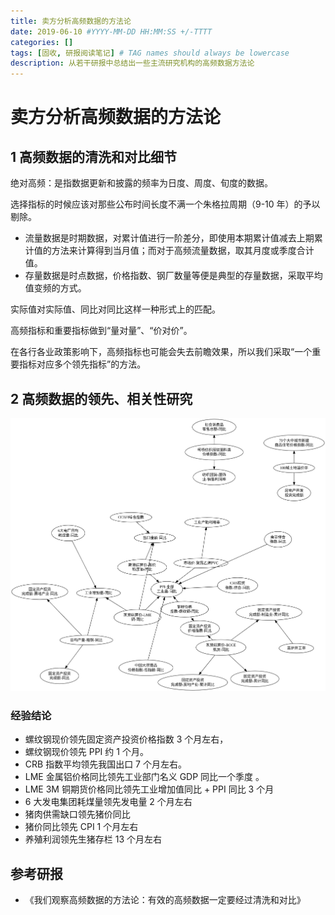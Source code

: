 ```yaml
---
title: 卖方分析高频数据的方法论
date: 2019-06-10 #YYYY-MM-DD HH:MM:SS +/-TTTT
categories: []
tags: [固收, 研报阅读笔记] # TAG names should always be lowercase
description: 从若干研报中总结出一些主流研究机构的高频数据方法论
---
```


# 卖方分析高频数据的方法论

## 1 高频数据的清洗和对比细节

绝对高频：是指数据更新和披露的频率为日度、周度、旬度的数据。

选择指标的时候应该对那些公布时间长度不满一个朱格拉周期（9-10 年）的予以剔除。

* 流量数据是时期数据，对累计值进行一阶差分，即使用本期累计值减去上期累计值的方法来计算得到当月值；而对于高频流量数据，取其月度或季度合计值。
* 存量数据是时点数据，价格指数、钢厂数量等便是典型的存量数据，采取平均值变频的方式。

实际值对实际值、同比对同比这样一种形式上的匹配。

高频指标和重要指标做到“量对量”、“价对价”。

在各行各业政策影响下，高频指标也可能会失去前瞻效果，所以我们采取“一个重要指标对应多个领先指标”的方法。

## 2 高频数据的领先、相关性研究

![](/img/data-map.png)

### 经验结论

* 螺纹钢现价领先固定资产投资价格指数 3 个月左右，
* 螺纹钢现价领先 PPI 约 1 个月。
* CRB 指数平均领先我国出口 7 个月左右。
* LME 金属铝价格同比领先工业部门名义 GDP 同比一个季度 。
* LME 3M 铜期货价格同比领先工业增加值同比 + PPI 同比 3 个月
* 6 大发电集团耗煤量领先发电量 2 个月左右
* 猪肉供需缺口领先猪价同比
* 猪价同比领先 CPI 1 个月左右
* 养殖利润领先生猪存栏 13 个月左右

## 参考研报

* 《我们观察高频数据的方法论：有效的高频数据一定要经过清洗和对比》